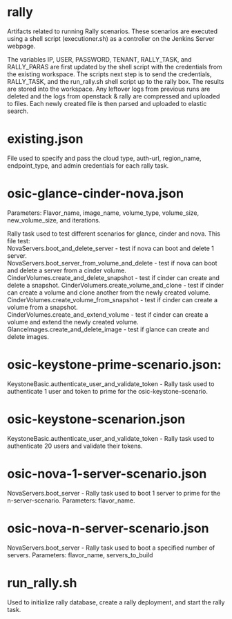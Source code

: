 # rally
Artifacts related to running Rally scenarios. These scenarios are executed using a shell script (executioner.sh) as a controller on the Jenkins Server webpage. 

The variables IP, USER, PASSWORD, TENANT, RALLY_TASK, and RALLY_PARAS are first updated by the shell script with the credentials from the existing workspace. The  scripts next step is to send the credentials, RALLY_TASK, and the run_rally.sh shell script up to the rally box. 
The results are stored into the workspace. Any leftover logs from previous runs are deleted and the logs from openstack & rally are compressed and uploaded to files. Each newly created file is then parsed and uploaded to elastic search.

# existing.json 
File used to specify and pass the cloud type, auth-url, region_name, endpoint_type, and admin credentials for each rally task.

# osic-glance-cinder-nova.json
Parameters: Flavor_name, image_name, volume_type, volume_size, new_volume_size, and iterations.

Rally task used to test different scenarios for glance, cinder and nova. This file test:   
NovaServers.boot_and_delete_server - test if nova can boot and delete 1 server.   
NovaServers.boot_server_from_volume_and_delete - test if nova can boot and delete a server from a cinder volume.   
CinderVolumes.create_and_delete_snapshot - test if cinder can create and delete a snapshot.
CinderVolumers.create_volume_and_clone - test if cinder can create a volume and clone another from the newly created volume.  
CinderVolumes.create_volume_from_snapshot - test if cinder can create a volume from a snapshot.  
CinderVolumes.create_and_extend_volume - test if cinder can create a volume and extend the newly created volume.   
GlanceImages.create_and_delete_image  - test if glance can create and delete images.

# osic-keystone-prime-scenario.json:
KeystoneBasic.authenticate_user_and_validate_token - Rally task used to authenticate 1 user and token to prime for the osic-keystone-scenario.

# osic-keystone-scenarion.json
KeystoneBasic.authenticate_user_and_validate_token - Rally task used to authenticate 20 users and validate their tokens.

# osic-nova-1-server-scenario.json
NovaServers.boot_server - Rally task used to boot 1 server to prime for the n-server-scenario. 
Parameters: flavor_name.

# osic-nova-n-server-scenario.json
NovaServers.boot_server - Rally task used to boot a specified number of servers.
Parameters: flavor_name, servers_to_build

# run_rally.sh
Used to initialize rally database, create a rally deployment, and start the rally task.
